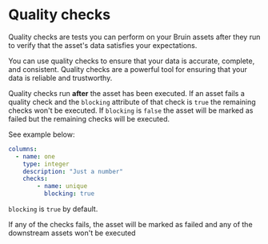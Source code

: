 # Quality checks

Quality checks are tests you can perform on your Bruin assets after they run to verify that the asset's data satisfies your expectations. 

You can use quality checks to ensure that your data is accurate, complete, and consistent. Quality checks are a powerful tool for ensuring that your data is reliable and trustworthy.

Quality checks run **after** the asset has been executed. If an asset fails a quality check and the `blocking` attribute of that check is `true` the remaining checks won't be executed. 
If `blocking` is `false` the asset will be marked as failed but the remaining checks will be executed.

See example below:

```yaml
columns:
  - name: one
    type: integer
    description: "Just a number"
    checks:
        - name: unique
          blocking: true
```

`blocking` is `true` by default.

If any of the checks fails, the asset will be marked as failed and any of the downstream assets won't be executed